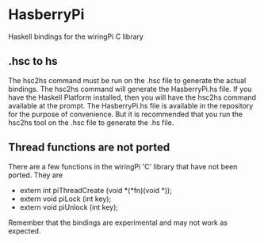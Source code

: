 HasberryPi
==========

Haskell bindings for the wiringPi C library

.hsc to hs
-----------
The hsc2hs command must be run on the .hsc file to generate the actual bindings. The hsc2hs command will generate the HasberryPi.hs file. If you have the Haskell Platform installed, then you will have the hsc2hs command available at the prompt. The HasberryPi.hs file is available in the repository for the purpose of convenience. But it is recommended that you run the hsc2hs tool on the .hsc file to generate the .hs file.

Thread functions are not ported
-------------------------------
There are a few functions in the wiringPi 'C' library that have not been ported. They are
 * extern int piThreadCreate (void *(*fn)(void *));
 * extern void piLock        (int key);
 * extern void piUnlock      (int key);


Remember that the bindings are experimental and may not work as expected.
